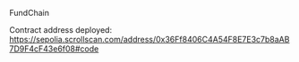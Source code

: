 FundChain

Contract address deployed: https://sepolia.scrollscan.com/address/0x36Ff8406C4A54F8E7E3c7b8aAB7D9F4cF43e6f08#code
